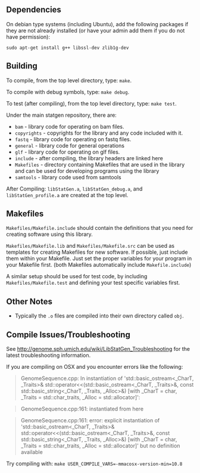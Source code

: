 Dependencies
------------

On debian type systems (including Ubuntu), add the following packages if they are not already installed (or have your admin add them if you do not have permission):

    sudo apt-get install g++ libssl-dev zlib1g-dev

Building
--------

To compile, from the top level directory, type: `make`.

To compile with debug symbols, type: `make debug`.

To test (after compiling), from the top level directory, type: `make test`.

Under the main statgen repository, there are: 

- `bam` - library code for operating on bam files.
- `copyrights` - copyrights for the library and any code included with it.
- `fastq` - library code for operating on fastq files.
- `general` - library code for general operations
- `glf` - library code for operating on glf files.
- `include` - after compiling, the library headers are linked here
- `Makefiles` - directory containing Makefiles that are used in the library and can be used for developing programs using the library
- `samtools` - library code used from samtools

After Compiling: `libStatGen.a`, `libStatGen_debug.a`, and `libStatGen_profile.a` are created at the top level.

Makefiles
---------
`Makefiles/Makefile.include` should contain the definitions that you need for creating software using this library.

`Makefiles/Makefile.lib` and `Makefiles/Makefile.src` can be used as templates for creating Makefiles for new software.  If possible, just include them within your Makefile.  Just set the proper variables for your program in your Makefile first.  (both Makefiles automatically include `Makefile.include`)

A similar setup should be used for test code, by including `Makefiles/Makefile.test` and defining your test specific variables first.

Other Notes
-----------
* Typically the `.o` files are compiled into their own directory called `obj`.


Compile Issues/Troubleshooting
------------------------------
See <http://genome.sph.umich.edu/wiki/LibStatGen_Troubleshooting> for the latest troubleshooting information.

If you are compiling on OSX and you encounter errors like the following:

> GenomeSequence.cpp: In instantiation of 'std::basic_ostream<_CharT, _Traits>& std::operator<<(std::basic_ostream<_CharT, _Traits>&, const std::basic_string<_CharT, _Traits, _Alloc>&) [with _CharT = char, _Traits = std::char_traits<char>, _Alloc = std::allocator<char>]':

> GenomeSequence.cpp:161: instantiated from here

> GenomeSequence.cpp:161: error: explicit instantiation of 'std::basic_ostream<_CharT, _Traits>& std::operator<<(std::basic_ostream<_CharT, _Traits>&, const std::basic_string<_CharT, _Traits, _Alloc>&) [with _CharT = char, _Traits = std::char_traits<char>, _Alloc = std::allocator<char>]' but no definition available

Try compiling with: `make USER_COMPILE_VARS=-mmacosx-version-min=10.8`

